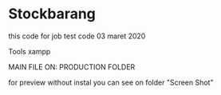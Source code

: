 # Stockbarang
 this code for job test code 03 maret 2020
 
 Tools
 xampp
 
 MAIN FILE ON: PRODUCTION FOLDER
 
for preview without instal you can see on folder "Screen Shot"
